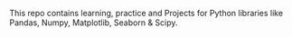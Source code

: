 This repo contains learning, practice and Projects for Python libraries like Pandas, Numpy, Matplotlib, Seaborn & Scipy.
